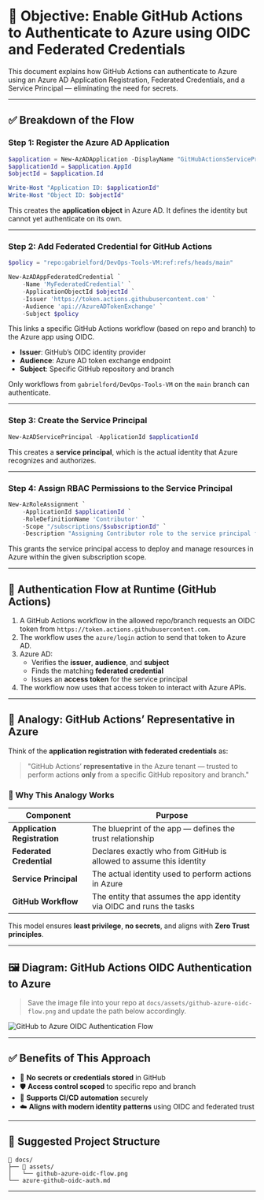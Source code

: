 
# 🔐 Objective: Enable GitHub Actions to Authenticate to Azure using OIDC and Federated Credentials

This document explains how GitHub Actions can authenticate to Azure using an Azure AD Application Registration, Federated Credentials, and a Service Principal — eliminating the need for secrets.

---

## ✅ Breakdown of the Flow

### Step 1: Register the Azure AD Application

```powershell
$application = New-AzADApplication -DisplayName "GitHubActionsServicePrincipal"
$applicationId = $application.AppId
$objectId = $application.Id

Write-Host "Application ID: $applicationId"
Write-Host "Object ID: $objectId"
```

This creates the **application object** in Azure AD. It defines the identity but cannot yet authenticate on its own.

---

### Step 2: Add Federated Credential for GitHub Actions

```powershell
$policy = "repo:gabrielford/DevOps-Tools-VM:ref:refs/heads/main"

New-AzADAppFederatedCredential `
    -Name 'MyFederatedCredential' `
    -ApplicationObjectId $objectId `
    -Issuer 'https://token.actions.githubusercontent.com' `
    -Audience 'api://AzureADTokenExchange' `
    -Subject $policy
```

This links a specific GitHub Actions workflow (based on repo and branch) to the Azure app using OIDC.

- **Issuer**: GitHub’s OIDC identity provider
- **Audience**: Azure AD token exchange endpoint
- **Subject**: Specific GitHub repository and branch

Only workflows from `gabrielford/DevOps-Tools-VM` on the `main` branch can authenticate.

---

### Step 3: Create the Service Principal

```powershell
New-AzADServicePrincipal -ApplicationId $applicationId
```

This creates a **service principal**, which is the actual identity that Azure recognizes and authorizes.

---

### Step 4: Assign RBAC Permissions to the Service Principal

```powershell
New-AzRoleAssignment `
    -ApplicationId $applicationId `
    -RoleDefinitionName 'Contributor' `
    -Scope "/subscriptions/$subscriptionId" `
    -Description "Assigning Contributor role to the service principal for GitHub Actions"
```

This grants the service principal access to deploy and manage resources in Azure within the given subscription scope.

---

## 🔄 Authentication Flow at Runtime (GitHub Actions)

1. A GitHub Actions workflow in the allowed repo/branch requests an OIDC token from `https://token.actions.githubusercontent.com`.
2. The workflow uses the `azure/login` action to send that token to Azure AD.
3. Azure AD:
   - Verifies the **issuer**, **audience**, and **subject**
   - Finds the matching **federated credential**
   - Issues an **access token** for the service principal
4. The workflow now uses that access token to interact with Azure APIs.

---

## 🤝 Analogy: GitHub Actions’ Representative in Azure

Think of the **application registration with federated credentials** as:

> "GitHub Actions’ **representative** in the Azure tenant — trusted to perform actions **only** from a specific GitHub repository and branch."

### 🧠 Why This Analogy Works

| Component                  | Purpose                                                              |
|---------------------------|----------------------------------------------------------------------|
| **Application Registration**  | The blueprint of the app — defines the trust relationship              |
| **Federated Credential**      | Declares exactly who from GitHub is allowed to assume this identity |
| **Service Principal**         | The actual identity used to perform actions in Azure                 |
| **GitHub Workflow**           | The entity that assumes the app identity via OIDC and runs the tasks |

This model ensures **least privilege**, **no secrets**, and aligns with **Zero Trust principles**.

---

## 🖼️ Diagram: GitHub Actions OIDC Authentication to Azure

> Save the image file into your repo at `docs/assets/github-azure-oidc-flow.png` and update the path below accordingly.

![GitHub to Azure OIDC Authentication Flow](./docs/assets/github-azure-oidc-flow.png)

---

## ✅ Benefits of This Approach

- 🔐 **No secrets or credentials stored** in GitHub
- 🛡️ **Access control scoped** to specific repo and branch
- 🚀 **Supports CI/CD automation** securely
- ☁️ **Aligns with modern identity patterns** using OIDC and federated trust

---

## 📂 Suggested Project Structure

```
📁 docs/
├── 📁 assets/
│   └── github-azure-oidc-flow.png
└── azure-github-oidc-auth.md
```

---

